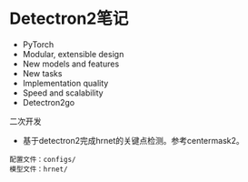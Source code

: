 # Detectron2笔记

+ PyTorch
+ Modular, extensible design
+ New models and features
+ New tasks
+ Implementation quality
+ Speed and scalability
+ Detectron2go





二次开发

+ 基于detectron2完成hrnet的关键点检测。参考centermask2。



```
配置文件：configs/
模型文件：hrnet/
```

